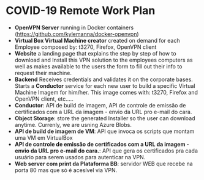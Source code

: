 # COVID-19 Remote Work Plan

- **OpenVPN Server** running in Docker containers (https://github.com/kylemanna/docker-openvpn)
- **Virtual Box Virtual Machine creator** created on demand for each Employee composed by: t3270, Firefox, OpenVPN client
- **Website** a landing page that explains the step by step of how to download and Install this VPN solution to the employees computers as well as makes available to the users the form to fill out their info to request their machine.
- **Backend** Receives credentials and validates it on the corporate bases. Starts a **Conductor** service for each new user to build a specific Virtual Machine Imagem for him/her. This image comes with: t3270, Firefox and OpenVPN client, etc.....
- **Conductor**: API de build de imagem, API de controle de emissão de certificados com a URL da imagem - envio da URL pro e-mail do cara.
- **Object Storage**: store the generated Installer so the user can download anytime. Currenly, we are usning Azure Blobs.
- **API de build de imagem de VM**: API que invoca os scripts que montam uma VM em VirtualBox
- **API de controle de emissão de certificados com a URL da imagem - envio da URL pro e-mail do cara.**: API que gera os certificados pra cada usuário para serem usados para autenticar na VPN.
- **Web server com print da Plataforma BB**: servidor WEB que recebe na porta 80 mas que só é acesível via VPN.

